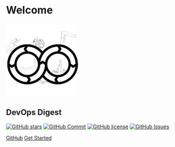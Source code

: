 # Welcome

![logo](assets/images/logo.png)

## DevOps Digest

[![GitHub stars](https://img.shields.io/github/stars/saranmahadev/devops-digest.svg)](https://GitHub.com/saranmahadev/devops-digest/stargazers/) [![GitHub Commit](https://img.shields.io/github/last-commit/saranmahadev/devops-digest)](https://GitHub.com/saranmahadev/devops-digest/commits/) [![GitHub license](https://img.shields.io/github/license/saranmahadev/devops-digest.svg)](https://github.com/saranmahadev/devops-digest/blob/master/LICENSE) [![GitHub Issues](https://img.shields.io/github/issues-closed-raw/saranmahadev/devops-digest)](https://github.com/saranmahadev/devops-digest/issues)

[GitHub](https://github.com/saranmahadev/devops-digest/)
[Get Started](./)